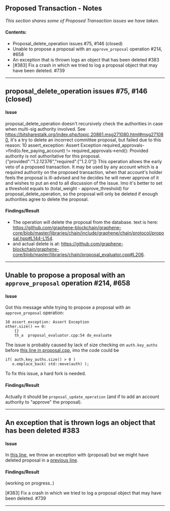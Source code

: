 ## Proposed Transaction - Notes

*This section shares some of Proposed Transaction issues we have taken.*

#### Contents:
- Proposal_delete_operation issues #75, #146 (closed)
- Unable to propose a proposal with an `approve_proposal` operation #214, #658
- An exception that is thrown logs an object that has been deleted #383
- [#383] Fix a crash in which we tried to log a proposal object that may have been deleted. #739

***

## proposal_delete_operation issues #75, #146 (closed)

#### Issue

proposal_delete_operation doesn't recursively check the authorities in case when multi-sig authority involved. See https://bitsharestalk.org/index.php/topic,20861.msg271080.html#msg271080, it's a try to delete an incorrect committee proposal, but failed due to this reason:
10 assert_exception: Assert Exception required_approvals->find(o.fee_paying_account) != required_approvals->end(): Provided authority is not authoritative for this proposal. {"provided":"1.2.12376","required":["1.2.0"]}
This operation allows the early veto of a proposed transaction. It may be used by any account which is a required authority on the proposed transaction, when that account's holder feels the proposal is ill-advised and he decides he will never approve of it and wishes to put an end to all discussion of the issue.
Imo it's better to set a threshold equals to (total_weight - approve_threshold) for proposal_delete_operation, so the proposal will only be deleted if enough authorities agree to delete the proposal.

#### Findings/Result

- The operation will delete the proposal from the database. text is here: https://github.com/graphene-blockchain/graphene-core/blob/master/libraries/chain/include/graphene/chain/protocol/proposal.hpp#L144-L154.
- and actual delete is at: https://github.com/graphene-blockchain/graphene-core/blob/master/libraries/chain/proposal_evaluator.cpp#L206.

*** 

## Unable to propose a proposal with an `approve_proposal` operation #214, #658

#### Issue

Got this message while trying to propose a proposal with an `approve_proposal` operation:

    10 assert_exception: Assert Exception
    other.size() == 0:
        {}
        th_a  proposal_evaluator.cpp:54 do_evaluate

The issue is probably caused by lack of size checking on `auth.key_auths` before [this line in proposal.cpp](https://github.com/cryptonomex/graphene/blob/2.0.160328/libraries/chain/protocol/proposal.cpp#L92), imo the code could be

    if( auth.key_auths.size() > 0 )
       o.emplace_back( std::move(auth) );

To fix this issue, a hard fork is needed.

#### Findings/Result

Actually it should be `proposal_update_operation` (and if to add an account authority to "approve" the proposal).


***

## An exception that is thrown logs an object that has been deleted #383

#### Issue

In [this line](https://github.com/graphene-blockchain/graphene-core/blob/master/libraries/chain/db_block.cpp#L295), we throw an exception with (proposal) but we might have deleted proposal in a [previous line](https://github.com/graphene-blockchain/graphene-core/blob/master/libraries/chain/db_block.cpp#L274).

#### Findings/Result

(working on progress..)

[#383] Fix a crash in which we tried to log a proposal object that may have been deleted. #739



***

